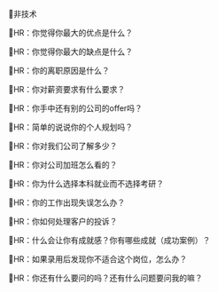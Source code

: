 👯非技术

📝HR：你觉得你最大的优点是什么？

📝HR：你觉得你最大的缺点是什么？

📝HR：你的离职原因是什么？

📝HR：你对薪资要求有什么要求？

📝HR：你手中还有别的公司的offer吗？

📝HR：简单的说说你的个人规划吗？

📝HR：你对我们公司了解多少？

📝HR：你对公司加班怎么看的？

📝HR：你为什么选择本科就业而不选择考研？

📝HR：你的工作出现失误怎么办？

📝HR：你如何处理客户的投诉？

📝HR：什么会让你有成就感？你有哪些成就（成功案例）？

📝HR：如果录用后发现你不适合这个岗位，怎么办？

📝HR：你还有什么要问的吗？还有什么问题要问我的嘛？
